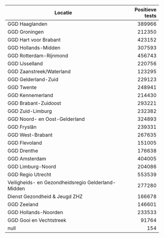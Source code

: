 | Locatie | Positieve tests |
|---------|----------------:|
| GGD Haaglanden                           | 389966 |
| GGD Groningen                            | 212350 |
| GGD Hart voor Brabant                    | 423152 |
| GGD Hollands-Midden                      | 307593 |
| GGD Rotterdam-Rijnmond                   | 456743 |
| GGD IJsselland                           | 220756 |
| GGD Zaanstreek/Waterland                 | 123295 |
| GGD Gelderland-Zuid                      | 229123 |
| GGD Twente                               | 248941 |
| GGD Kennemerland                         | 214430 |
| GGD Brabant-Zuidoost                     | 293221 |
| GGD Zuid-Limburg                         | 232382 |
| GGD Noord- en Oost-Gelderland            | 324893 |
| GGD Fryslân                              | 239331 |
| GGD West-Brabant                         | 267635 |
| GGD Flevoland                            | 151005 |
| GGD Drenthe                              | 176638 |
| GGD Amsterdam                            | 404005 |
| GGD Limburg-Noord                        | 204086 |
| GGD Regio Utrecht                        | 553539 |
| Veiligheids- en Gezondheidsregio Gelderland-Midden | 277280 |
| Dienst Gezondheid & Jeugd ZHZ            | 166678 |
| GGD Zeeland                              | 146601 |
| GGD Hollands-Noorden                     | 233533 |
| GGD Gooi en Vechtstreek                  | 91764 |
| null                                     |   154 |
